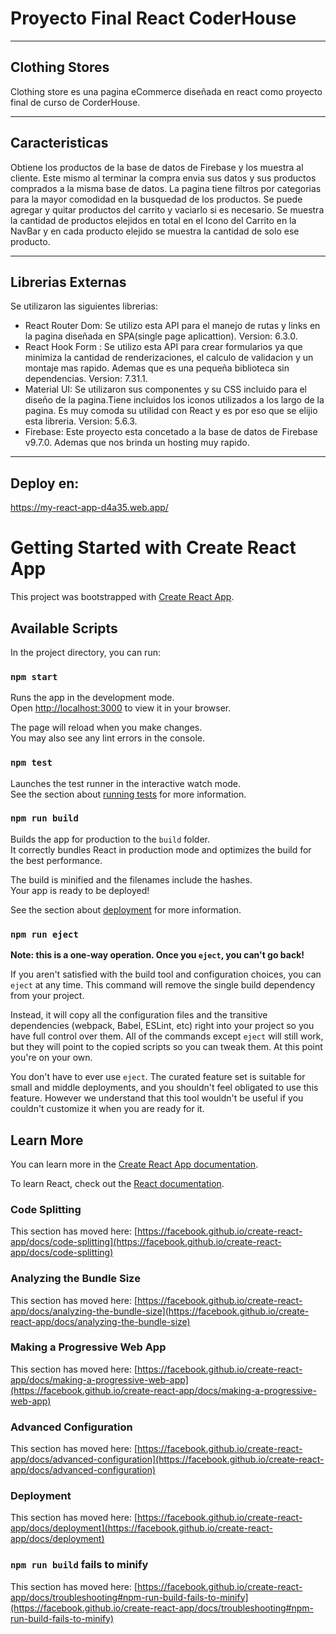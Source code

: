 # Proyecto Final React CoderHouse
***
## Clothing Stores
Clothing store es una pagina eCommerce diseñada en react como proyecto final de curso de CorderHouse.
***
## Caracteristicas 
Obtiene los productos de la base de datos de Firebase y los muestra al cliente. Este mismo al terminar la compra envia sus datos y sus productos comprados a la misma base de datos. La pagina tiene filtros por categorias para la mayor comodidad en la busquedad de los productos. Se puede agregar y quitar productos del carrito y vaciarlo si es necesario. Se muestra la cantidad de productos elejidos en total en el Icono del Carrito en la NavBar y en cada producto elejido se muestra la cantidad de solo ese producto.
***
## Librerias Externas
Se utilizaron las siguientes librerias:
* React Router Dom: Se utilizo esta API para el manejo de rutas y links en la pagina diseñada en SPA(single page aplicattion). Version: 6.3.0.
* React Hook Form : Se utilizo esta API para crear formularios ya que minimiza la cantidad de renderizaciones, el calculo de validacion y un montaje mas rapido. Ademas que es una pequeña biblioteca sin dependencias. Version: 7.31.1.
* Material UI: Se utilizaron sus componentes y su CSS incluido para el diseño de la pagina.Tiene incluidos los iconos utilizados a los largo de la pagina. Es muy comoda su utilidad con React y es por eso que se elijio esta libreria. Version: 5.6.3.
* Firebase: Este proyecto esta concetado a la base de datos de Firebase v9.7.0. Ademas que nos brinda un hosting muy rapido.

***
## Deploy en: 
https://my-react-app-d4a35.web.app/

# Getting Started with Create React App

This project was bootstrapped with [Create React App](https://github.com/facebook/create-react-app).

## Available Scripts

In the project directory, you can run:

### `npm start`

Runs the app in the development mode.\
Open [http://localhost:3000](http://localhost:3000) to view it in your browser.

The page will reload when you make changes.\
You may also see any lint errors in the console.

### `npm test`

Launches the test runner in the interactive watch mode.\
See the section about [running tests](https://facebook.github.io/create-react-app/docs/running-tests) for more information.

### `npm run build`

Builds the app for production to the `build` folder.\
It correctly bundles React in production mode and optimizes the build for the best performance.

The build is minified and the filenames include the hashes.\
Your app is ready to be deployed!

See the section about [deployment](https://facebook.github.io/create-react-app/docs/deployment) for more information.

### `npm run eject`

**Note: this is a one-way operation. Once you `eject`, you can't go back!**

If you aren't satisfied with the build tool and configuration choices, you can `eject` at any time. This command will remove the single build dependency from your project.

Instead, it will copy all the configuration files and the transitive dependencies (webpack, Babel, ESLint, etc) right into your project so you have full control over them. All of the commands except `eject` will still work, but they will point to the copied scripts so you can tweak them. At this point you're on your own.

You don't have to ever use `eject`. The curated feature set is suitable for small and middle deployments, and you shouldn't feel obligated to use this feature. However we understand that this tool wouldn't be useful if you couldn't customize it when you are ready for it.

## Learn More

You can learn more in the [Create React App documentation](https://facebook.github.io/create-react-app/docs/getting-started).

To learn React, check out the [React documentation](https://reactjs.org/).

### Code Splitting

This section has moved here: [https://facebook.github.io/create-react-app/docs/code-splitting](https://facebook.github.io/create-react-app/docs/code-splitting)

### Analyzing the Bundle Size

This section has moved here: [https://facebook.github.io/create-react-app/docs/analyzing-the-bundle-size](https://facebook.github.io/create-react-app/docs/analyzing-the-bundle-size)

### Making a Progressive Web App

This section has moved here: [https://facebook.github.io/create-react-app/docs/making-a-progressive-web-app](https://facebook.github.io/create-react-app/docs/making-a-progressive-web-app)

### Advanced Configuration

This section has moved here: [https://facebook.github.io/create-react-app/docs/advanced-configuration](https://facebook.github.io/create-react-app/docs/advanced-configuration)

### Deployment

This section has moved here: [https://facebook.github.io/create-react-app/docs/deployment](https://facebook.github.io/create-react-app/docs/deployment)

### `npm run build` fails to minify

This section has moved here: [https://facebook.github.io/create-react-app/docs/troubleshooting#npm-run-build-fails-to-minify](https://facebook.github.io/create-react-app/docs/troubleshooting#npm-run-build-fails-to-minify)
